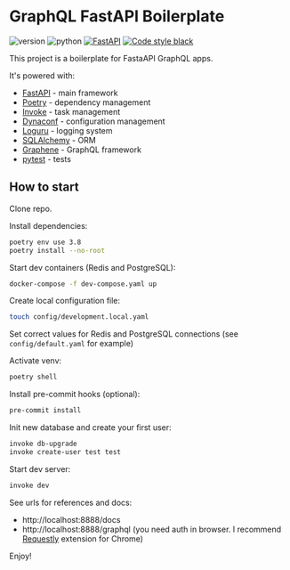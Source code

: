 # GraphQL FastAPI Boilerplate

![version](https://img.shields.io/badge/version-0.1.3-blue) ![python](https://img.shields.io/badge/python-3.8-blue) [![FastAPI](https://img.shields.io/badge/fastapi-0.63.0-brightgreen)](https://github.com/tiangolo/fastapi) [![Code style black](https://img.shields.io/badge/code%20style-black-black)](https://github.com/psf/black)

This project is a boilerplate for FastaAPI GraphQL apps.

It's powered with:

- [FastAPI](https://github.com/tiangolo/fastapi) - main framework
- [Poetry](https://github.com/python-poetry/poetry) - dependency management
- [Invoke](https://github.com/pyinvoke/invoke) - task management
- [Dynaconf](https://github.com/rochacbruno/dynaconf) - configuration management
- [Loguru](https://github.com/Delgan/loguru) - logging system
- [SQLAlchemy](https://github.com/sqlalchemy/sqlalchemy) - ORM
- [Graphene](https://github.com/graphql-python/graphene) - GraphQL framework
- [pytest](https://github.com/pytest-dev/pytest) - tests


## How to start

Clone repo.

Install dependencies:
```sh
poetry env use 3.8
poetry install --no-root
```

Start dev containers (Redis and PostgreSQL):
```sh
docker-compose -f dev-compose.yaml up
```

Create local configuration file:
```sh
touch config/development.local.yaml
```

Set correct values for Redis and PostgreSQL connections (see `config/default.yaml` for example)

Activate venv:
```sh
poetry shell
```

Install pre-commit hooks (optional):
```sh
pre-commit install
```

Init new database and create your first user:
```sh
invoke db-upgrade
invoke create-user test test
```

Start dev server:
```sh
invoke dev
```

See urls for references and docs:
- http://localhost:8888/docs
- http://localhost:8888/graphql (you need auth in browser. I recommend [Requestly](https://chrome.google.com/webstore/detail/requestly-redirect-url-mo/mdnleldcmiljblolnjhpnblkcekpdkpa) extension for Chrome)

Enjoy!
